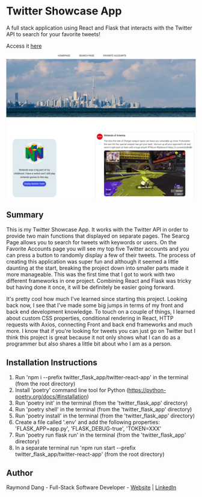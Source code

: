 # Twitter Showcase App

A full stack application using React and Flask that interacts with the Twitter API to search for your favorite tweets!

Access it [here](https://twitter-showcase-app-rd.herokuapp.com/)

![Screenshot of Twitter App](./Twitter-App-SC.PNG)

## Summary

This is my Twitter Showcase App. It works with the Twitter API in order to provide two main functions that displayed on separate pages. The Searcg Page allows you to search for tweets with keywords or users. On the Favorite Accounts page you will see my top five Twitter accounts and you can press a button to randomly display a few of their tweets. The process of creating this application was super fun and although it seemed a little daunting at the start, breaking the project down into smaller parts made it more manageable. This was the first time that I got to work with two different frameworks in one project. Combining React and Flask was tricky but having done it once, it will be definitely be easier going forward.

It's pretty cool how much I've learned since starting this project. Looking back now, I see that I've made some big jumps in terms of my front and back end development knowledge. To touch on a couple of things, I learned about custom CSS properties, conditional rendering in React, HTTP requests with Axios, connecting Front and back end frameworks and much more. I know that if you're looking for tweets you can just go on Twitter but I think this project is great because it not only shows what I can do as a programmer but also shares a little bit about who I am as a person.

## Installation Instructions

1. Run 'npm i --prefix twitter_flask_app/twitter-react-app' in the terminal (from the root directory)
2. Install 'poetry' command line tool for Python (https://python-poetry.org/docs/#installation)
3. Run 'poetry init' in the terminal (from the 'twitter_flask_app' directory)
4. Run 'poetry shell' in the terminal (from the 'twitter_flask_app' directory)
5. Run 'poetry install' in the terminal (from the 'twitter_flask_app' directory)
6. Create a file called '.env' and add the following properties: 'FLASK_APP=app.py', 'FLASK_DEBUG-true', 'TOKEN=XXX'
7. Run 'poetry run flask run' in the terminal (from the 'twitter_flask_app' directory)
8. In a separate terminal run 'npm run start --prefix twitter_flask_app/twitter-react-app' (from the root directory)

## Author

Raymond Dang - Full-Stack Software Developer - [Website](https://raymondquocdang.com/) | [LinkedIn](https://www.linkedin.com/in/raymond-quoc-dang/)
